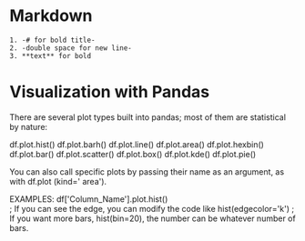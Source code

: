 # Markdown
```
1. -# for bold title-
2. -double space for new line-
3. **text** for bold  
```

# Visualization with Pandas
There are several plot types built into pandas; most of them are statistical by nature:

df.plot.hist()
df.plot.barh()
df.plot.line()
df.plot.area()
df.plot.hexbin()
df.plot.bar()
df.plot.scatter()
df.plot.box()
df.plot.kde()
df.plot.pie()

You can also call specific plots by passing their name as an argument, as with 
df.plot (kind=' area').

EXAMPLES:
df['Column_Name'].plot.hist()    
; If you can see the edge, you can modify the code like hist(edgecolor='k')
; If you want more bars, hist(bin=20), the number can be whatever number of bars.
